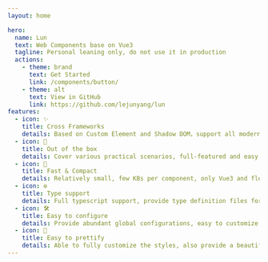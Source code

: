 ```yaml
---
layout: home

hero:
  name: Lun
  text: Web Components base on Vue3
  tagline: Personal leaning only, do not use it in production
  actions:
    - theme: brand
      text: Get Started
      link: /components/button/
    - theme: alt
      text: View in GitHub
      link: https://github.com/lejunyang/lun
features:
  - icon: ✨
    title: Cross Frameworks
    details: Based on Custom Element and Shadow DOM，support all modern web environments
  - icon: 🎁
    title: Out of the box
    details: Cover various practical scenarios, full-featured and easy to use
  - icon: 🚀
    title: Fast & Compact
    details: Relatively small, few KBs per component, only Vue3 and floating-ui as a must
  - icon: ⚙️
    title: Type support
    details: Full typescript support, provide type definition files for Vue and React
  - icon: 🛠️
    title: Easy to configure
    details: Provide abundant global configurations, easy to customize most internal behaviors
  - icon: 🎨
    title: Easy to prettify
    details: Able to fully customize the styles, also provide a beautiful preset theme based on @radix/theme
---
```

